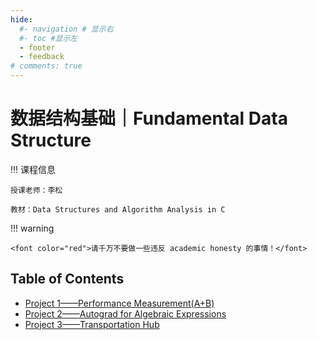 ```yaml
---
hide:
  #- navigation # 显示右
  #- toc #显示左
  - footer
  - feedback
# comments: true
---   
```


# 数据结构基础｜Fundamental Data Structure

!!! 课程信息

	授课老师：李松
	
	教材：Data Structures and Algorithm Analysis in C

!!! warning 

    <font color="red">请千万不要做一些违反 academic honesty 的事情！</font>

## Table of Contents

- [Project 1——Performance Measurement(A+B)](FDS-Project1%20report/)
- [Project 2——Autograd for Algebraic Expressions](FDS-Project2%20report/)
- [Project 3——Transportation Hub](FDS-Project3%20report/)